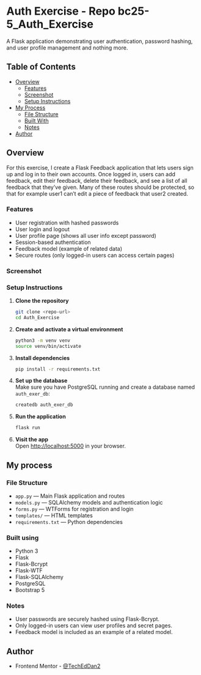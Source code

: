 # Auth Exercise - Repo bc25-5_Auth_Exercise

A Flask application demonstrating user authentication, password hashing, and user profile management and nothing more. 

## Table of Contents

- [Overview](#overview)
  - [Features](#features)
  - [Screenshot](#screenshot)
  - [Setup Instructions](#setup-instructions)
- [My Process](#my-process)
  - [File Structure](#file-structure)
  - [Built With](#built-with)
  - [Notes](#notes)
- [Author](#author)

## Overview
For this exercise, I create a Flask Feedback application that lets users sign up and log in to their own accounts. Once logged in, users can add feedback, edit their feedback, delete their feedback, and see a list of all feedback that they’ve given. Many of these routes should be protected, so that for example user1 can’t edit a piece of feedback that user2 created.

### Features

- User registration with hashed passwords
- User login and logout
- User profile page (shows all user info except password)
- Session-based authentication
- Feedback model (example of related data)
- Secure routes (only logged-in users can access certain pages)

### Screenshot

### Setup Instructions

1. **Clone the repository**  
   ```sh
   git clone <repo-url>
   cd Auth_Exercise
   ```

2. **Create and activate a virtual environment**  
   ```sh
   python3 -m venv venv
   source venv/bin/activate
   ```

3. **Install dependencies**  
   ```sh
   pip install -r requirements.txt
   ```

4. **Set up the database**  
   Make sure you have PostgreSQL running and create a database named `auth_exer_db`:
   ```sh
   createdb auth_exer_db
   ```

5. **Run the application**  
   ```sh
   flask run
   ```

6. **Visit the app**  
   Open [http://localhost:5000](http://localhost:5000) in your browser.

## My process

### File Structure

- `app.py` — Main Flask application and routes
- `models.py` — SQLAlchemy models and authentication logic
- `forms.py` — WTForms for registration and login
- `templates/` — HTML templates
- `requirements.txt` — Python dependencies

### Built using
 
- Python 3
- Flask
- Flask-Bcrypt
- Flask-WTF
- Flask-SQLAlchemy
- PostgreSQL
- Bootstrap 5

### Notes

- User passwords are securely hashed using Flask-Bcrypt.
- Only logged-in users can view user profiles and secret pages.
- Feedback model is included as an example of a related model.

## Author

- Frontend Mentor - [@TechEdDan2](https://www.frontendmentor.io/profile/TechEdDan2)